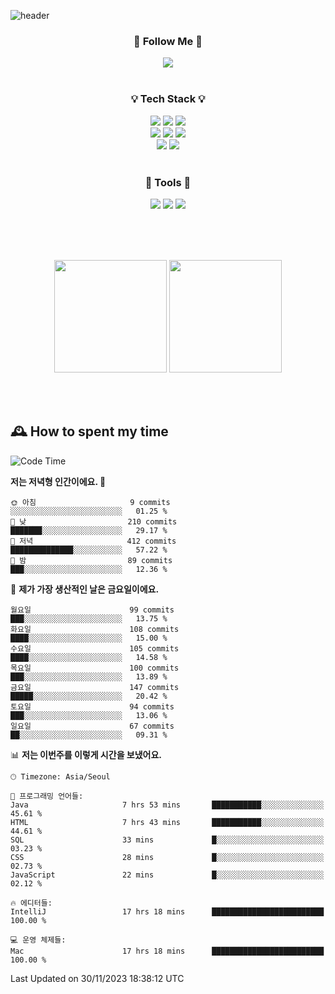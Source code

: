 ![header](https://capsule-render.vercel.app/api?type=waving&color=0:FFE29F,50:FFA99F,100:FF719A&height=300&fontAlignY=40&section=header&text=sung%20eun&fontSize=80&fontColor=FFFFFF)

<div align="center">
	<h3>🐹  Follow Me  🐹</h3>
	<a href="https://velog.io/@saeun05" target="_blank"><img src="https://img.shields.io/badge/Velog-20C997?style=flat&logo=velog&logoColor=white"/></a><br><br>
	<h3>💡  Tech Stack  💡</h3>
	<img src="https://img.shields.io/badge/Java-0078D4?style=flat"/>
	<img src="https://img.shields.io/badge/Spring-6DB33F?style=flat&logo=spring&logoColor=white"/>
	<img src="https://img.shields.io/badge/SpringBoot-6DB33F?style=flat&logo=springboot&logoColor=white"/><br>
	<img src="https://img.shields.io/badge/HTML5-E34F26?style=flat&logo=html5&logoColor=white"/>
	<img src="https://img.shields.io/badge/CSS3-1572B6?style=flat&logo=css3&logoColor=white"/>
	<img src="https://img.shields.io/badge/jQuery-0769AD?style=flat&logo=jquery&logoColor=white"/><br>
	<img src="https://img.shields.io/badge/MySQL-4479A1?style=flat&logo=mysql&logoColor=white"/>
	<img src="https://img.shields.io/badge/oracle-F80000?style=flat&logo=oracle&logoColor=white"/><br><br>
	<h3>🔦  Tools  🔦</h3>
	<img src="https://img.shields.io/badge/intelliJ IDEA-000000?style=flat&logo=intellijidea&logoColor=white"/>
	<img src="https://img.shields.io/badge/Notion-F9DC3E?style=flat&logo=notion&logoColor=white"/>
	<img src="https://img.shields.io/badge/Git-F05032?style=flat&logo=git&logoColor=white"/><br><br>
</div>

<br><br>

<div align="center">
  <img style="height:180px" src="https://github-readme-stats.vercel.app/api?username=sungeunn&show_icons=true&theme=omni&locale=kr"/>
  <img style="height:180px" src="https://github-readme-stats.vercel.app/api/top-langs/?username=sungeunn&theme=omni&layout=compact&locale=kr"/>
</div>

<br><br>

## 🕰 How to spent my time
<!--START_SECTION:waka-->
![Code Time](http://img.shields.io/badge/Code%20Time-293%20hrs%2043%20mins-blue)

**저는 저녁형 인간이에요. 🦉** 

```text
🌞 아침                     9 commits           ░░░░░░░░░░░░░░░░░░░░░░░░░   01.25 % 
🌆 낮　                     210 commits         ███████░░░░░░░░░░░░░░░░░░   29.17 % 
🌃 저녁                     412 commits         ██████████████░░░░░░░░░░░   57.22 % 
🌙 밤　                     89 commits          ███░░░░░░░░░░░░░░░░░░░░░░   12.36 % 
```
📅 **제가 가장 생산적인 날은 금요일이에요.** 

```text
월요일                      99 commits          ███░░░░░░░░░░░░░░░░░░░░░░   13.75 % 
화요일                      108 commits         ████░░░░░░░░░░░░░░░░░░░░░   15.00 % 
수요일                      105 commits         ████░░░░░░░░░░░░░░░░░░░░░   14.58 % 
목요일                      100 commits         ███░░░░░░░░░░░░░░░░░░░░░░   13.89 % 
금요일                      147 commits         █████░░░░░░░░░░░░░░░░░░░░   20.42 % 
토요일                      94 commits          ███░░░░░░░░░░░░░░░░░░░░░░   13.06 % 
일요일                      67 commits          ██░░░░░░░░░░░░░░░░░░░░░░░   09.31 % 
```


📊 **저는 이번주를 이렇게 시간을 보냈어요.** 

```text
🕑︎ Timezone: Asia/Seoul

💬 프로그래밍 언어들: 
Java                     7 hrs 53 mins       ███████████░░░░░░░░░░░░░░   45.61 % 
HTML                     7 hrs 43 mins       ███████████░░░░░░░░░░░░░░   44.61 % 
SQL                      33 mins             █░░░░░░░░░░░░░░░░░░░░░░░░   03.23 % 
CSS                      28 mins             █░░░░░░░░░░░░░░░░░░░░░░░░   02.73 % 
JavaScript               22 mins             █░░░░░░░░░░░░░░░░░░░░░░░░   02.12 % 

🔥 에디터들: 
IntelliJ                 17 hrs 18 mins      █████████████████████████   100.00 % 

💻 운영 체제들: 
Mac                      17 hrs 18 mins      █████████████████████████   100.00 % 
```


 Last Updated on 30/11/2023 18:38:12 UTC
<!--END_SECTION:waka-->
